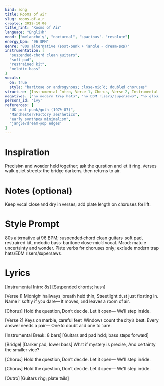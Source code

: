 ```yaml
---
kind: song
title: Rooms of Air
slug: rooms-of-air
created: 2025-10-06
title_hint: "Rooms of Air"
language: "English"
mood: ["melancholy", "nocturnal", "spacious", "resolute"]
energy_bpm: "96 BPM"
genre: "80s alternative (post‑punk + jangle + dream‑pop)"
instrumentation: [
  "suspended‑chord clean guitars",
  "soft pad",
  "restrained kit",
  "melodic bass"
]
vocals:
  on: true
  style: "baritone or androgynous; close‑mic’d; doubled choruses"
structure: [Instrumental Intro, Verse 1, Chorus, Verse 2, Instrumental Break, Bridge, Chorus, Chorus, Outro]
negatives: ["no modern trap hats", "no EDM risers/supersaws", "no glossy pop shine", "no auto‑tune sheen"]
persona_id: "ivy"
references: [
  "UK post‑punk/goth (1979–87)",
  "Manchester/Factory aesthetics",
  "early synthpop minimalism",
  "jangle/dream‑pop edges"
]
---
```


# Inspiration
Precision and wonder held together; ask the question and let it ring. Verses walk quiet streets; the bridge darkens, then returns to air.

# Notes (optional)
Keep vocal close and dry in verses; add plate length on choruses for lift.

# Style Prompt
80s alternative at 96 BPM; suspended‑chord clean guitars, soft pad, restrained kit, melodic bass; baritone close‑mic’d vocal. Mood: mature uncertainty and wonder. Plate verbs for choruses only; exclude modern trap hats/EDM risers/supersaws.

# Lyrics
[Instrumental Intro: 8s]
[Suspended chords; hush]

[Verse 1]
Midnight hallways, breath held thin,
Streetlight dust just floating in.
Name it softly if you dare—
It moves, and leaves a room of air.

[Chorus]
Hold the question,
Don’t decide.
Let it open—
We’ll step inside.

[Verse 2]
Keys on marble, careful feet,
Windows count the city’s beat.
Every answer needs a pair—
One to doubt and one to care.

[Instrumental Break: 8 bars]
[Guitars and pad hold; bass steps forward]

[Bridge]
[Darker pad, lower bass]
What if mystery is precise,
And certainty the smaller vice?

[Chorus]
Hold the question,
Don’t decide.
Let it open—
We’ll step inside.

[Chorus]
Hold the question,
Don’t decide.
Let it open—
We’ll step inside.

[Outro]
[Guitars ring; plate tails]
